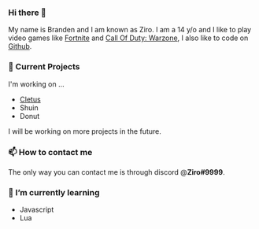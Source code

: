 ### Hi there 👋

<!--
**ZiroSZN/ZiroSZN** is a ✨ _special_ ✨ repository because its `README.md` (this file) appears on your GitHub profile.

Here are some ideas to get you started: -->

My name is Branden and I am known as Ziro. I am a 14 y/o and I like to play video games like [Fortnite](https://www.epicgames.com/fortnite/en-US/home) and [Call Of Duty: Warzone](https://www.callofduty.com/warzone), I also like to code on [Github](github.com).

 
### 🔭 Current Projects
I'm working on ...

- [Cletus](https://github.com/CletusDiscordDevs/Cletus)
- Shuin
- Donut

I will be working on more projects in the future.

### 📫 How to contact me 
The only way you can contact me is through discord @**Ziro#9999**.


### 🌱 I’m currently learning 

- Javascript
- Lua
